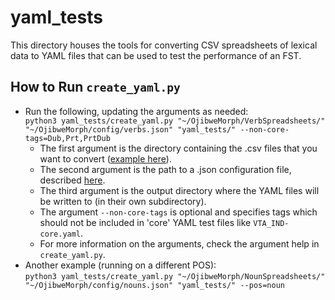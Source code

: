 # yaml_tests

This directory houses the tools for converting CSV spreadsheets of lexical data to YAML files that can be used to test the performance of an FST.

## How to Run `create_yaml.py`

- Run the following, updating the arguments as needed:  
`python3 yaml_tests/create_yaml.py "~/OjibweMorph/VerbSpreadsheets/" "~/OjibweMorph/config/verbs.json" "yaml_tests/" --non-core-tags=Dub,Prt,PrtDub`
    - The first argument is the directory containing the .csv files that you want to convert ([example here](https://github.com/ELF-Lab/OjibweMorph/tree/main/VerbSpreadsheets)).
    - The second argument is the path to a .json configuration file, described [here](https://github.com/ELF-Lab/ParserTools/tree/dev/csv2fst#json-configuration-files).
    - The third argument is the output directory where the YAML files will be written to (in their own subdirectory).
    - The argument `--non-core-tags` is optional and specifies tags which should not be included in 'core' YAML test files like `VTA_IND-core.yaml`.
    - For more information on the arguments, check the argument help in `create_yaml.py`.
- Another example (running on a different POS):  
`python3 yaml_tests/create_yaml.py "~/OjibweMorph/NounSpreadsheets/" "~/OjibweMorph/config/nouns.json" "yaml_tests/" --pos=noun`
